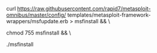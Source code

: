 curl https://raw.githubusercontent.com/rapid7/metasploit-omnibus/master/config/
templates/metasploit-framework-wrappers/msfupdate.erb > msfinstall && \

chmod 755 msfinstall && \

./msfinstall
